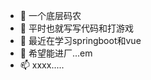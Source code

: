 - 👋 一个底层码农
- 👀 平时也就写写代码和打游戏
- 🌱 最近在学习springboot和vue
- 💞️ 希望能进厂...em
- 📫 xxxx.....

<!---
Kamisorara/Kamisorara is a ✨ special ✨ repository because its `README.md` (this file) appears on your GitHub profile.
You can click the Preview link to take a look at your changes.
--->
